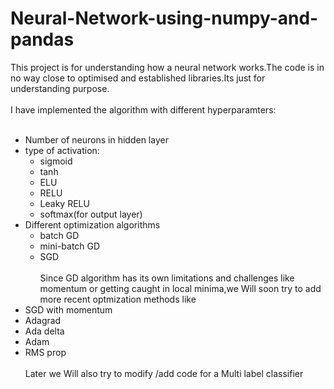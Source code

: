 # Neural-Network-using-numpy-and-pandas
This project is for understanding how a neural network works.The code is in no way close to optimised and established libraries.Its just for understanding purpose.<br><br>I have implemented the algorithm with different hyperparamters:<br><br>
- Number of neurons in hidden layer
- type of activation:
  - sigmoid
  - tanh
  - ELU
  - RELU
  - Leaky RELU
  - softmax(for output layer)
- Different optimization algorithms
  - batch GD
  - mini-batch GD
  - SGD
<br><br>
Since GD algorithm has its own limitations and challenges like momentum or getting caught in local minima,we Will soon try to add more recent optmization methods like
- SGD with momentum
- Adagrad
- Ada delta
- Adam
- RMS prop
<br><br>Later we Will also try to modify /add code for a Multi label classifier
